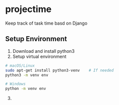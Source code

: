 # projectime

Keep track of task time basd on Django

## Setup Environment
1. Download and install python3
2. Setup virtual environment  
```sh
# macOS/Linux
sudo apt-get install python3-venv    # If needed
python3 -m venv env

# Windows
python -m venv env
```
3. 
